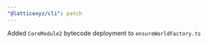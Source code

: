 ```yaml
---
"@latticexyz/cli": patch
---
```


Added `CoreModule2` bytecode deployment to `ensureWorldFactory.ts`
